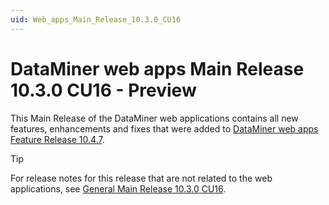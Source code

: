 ```yaml
---
uid: Web_apps_Main_Release_10.3.0_CU16
---
```


# DataMiner web apps Main Release 10.3.0 CU16 - Preview

This Main Release of the DataMiner web applications contains all new features, enhancements and fixes that were added to [DataMiner web apps Feature Release 10.4.7](xref:Web_apps_Feature_Release_10.4.7).

> [!TIP]
> For release notes for this release that are not related to the web applications, see [General Main Release 10.3.0 CU16](xref:General_Main_Release_10.3.0_CU16).
